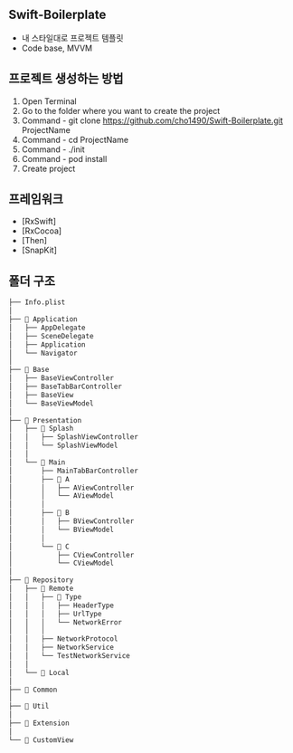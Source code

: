 ## Swift-Boilerplate
- 내 스타일대로 프로젝트 템플릿
- Code base, MVVM

## 프로젝트 생성하는 방법
1. Open Terminal
2. Go to the folder where you want to create the project
3. Command - git clone https://github.com/cho1490/Swift-Boilerplate.git ProjectName
4. Command - cd ProjectName
5. Command - ./init
6. Command - pod install
7. Create project

## 프레임워크
 - [RxSwift]
 - [RxCocoa]
 - [Then]
 - [SnapKit]

## 폴더 구조
```bash
├── Info.plist
│
├── 📂 Application
│   ├── AppDelegate
│   ├── SceneDelegate
│   ├── Application
│   └── Navigator
│ 
├── 📂 Base
│   ├── BaseViewController
│   ├── BaseTabBarController
│   ├── BaseView
│   └── BaseViewModel
│
├── 📂 Presentation
│   ├── 📂 Splash
│   │   ├── SplashViewController
│   │   └── SplashViewModel
│   │   
│   └── 📂 Main
│       ├── MainTabBarController
│       ├── 📂 A
│       │   ├── AViewController
│       │   └── AViewModel
│       │
│       ├── 📂 B
│       │   ├── BViewController
│       │   └── BViewModel
│       │
│       └── 📂 C
│           ├── CViewController
│           └── CViewModel
│
├── 📂 Repository
│   ├── 📂 Remote
│   │   ├── 📂 Type
│   │   │   ├── HeaderType
│   │   │   ├── UrlType
│   │   │   └── NetworkError
│   │   │
│   │   ├── NetworkProtocol
│   │   ├── NetworkService
│   │   └── TestNetworkService 
│   │   
│   └── 📂 Local
│
├── 📂 Common
│
├── 📂 Util
│
├── 📂 Extension
│
└── 📂 CustomView
``` 
